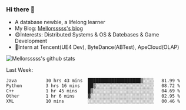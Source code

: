 ### Hi there 👋

- A database newbie, a lifelong learner
- My Blog: [Mellorsssss's blog](https://mellorsssss.com/)
- 😄Interests: Distributed Systems & OS & Datebases & Game Development
- 🤔Intern at Tencent(UE4 Dev), ByteDance(ABTest), ApeCloud(OLAP)


![Mellorsssss's github stats](https://github-readme-stats.vercel.app/api?username=Mellorsssss&show_icons=true&theme=radical&count_private=true)

<!-- ![Top Langs](https://github-readme-stats.vercel.app/api/top-langs/?username=anuraghazra&hide=javascript,html,typescript,css,glsl) -->

<!--
**Mellorsssss/Mellorsssss** is a ✨ _special_ ✨ repository because its `README.md` (this file) appears on your GitHub profile.

Here are some ideas to get you started:

- 🔭 I’m currently working on ...
- 🌱 I’m currently learning ...
- 👯 I’m looking to collaborate on ...
- 🤔 I’m looking for help with ...
- 💬 Ask me about ...
- 📫 How to reach me: ...
- 😄 Pronouns: ...
- ⚡ Fun fact: ...
-->

Last Week:
<!--START_SECTION:waka-->

```text
Java           30 hrs 43 mins  ████████████████████▒░░░░   81.99 %
Python         3 hrs 16 mins   ██▒░░░░░░░░░░░░░░░░░░░░░░   08.72 %
C++            1 hr 45 mins    █▒░░░░░░░░░░░░░░░░░░░░░░░   04.69 %
Other          1 hr 6 mins     ▓░░░░░░░░░░░░░░░░░░░░░░░░   02.95 %
XML            10 mins         ░░░░░░░░░░░░░░░░░░░░░░░░░   00.46 %
```

<!--END_SECTION:waka-->
